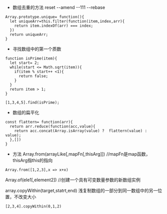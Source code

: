 + 数组去重的方法 reset --amend --111 --rebase
```
Array.prototype.unique= function(){
  let uniqueArr=this.filter(function(item,index,arr){
    return item.indexOf(arr) === index;
  })
  return uniqueArr;
}
```

+ 寻找数组中的第一个质数
```
function isPrime(item){
  let start= 2;
  while(start <= Math.sqrt(item)){
    if(item % start++ <1){
      return false;
    }
  }
  return item > 1;
}

[1,3,4,5].find(isPrime);
```

+ 数组的扁平化
```
const flattern= function(arr){
  return arr.reduce(function(acc,value){
    return acc.concat(Array.isArray(value) ?  flattern(value) : value);
  },[])
}
```

+ 方法
Array.from(arrayLike[,mapFn[,thisArg]])  //mapFn是map函数，thisArg指this的指向
```
Array.from([1,2,3],x => x+x)
```
Array.of(ele1[,element2]) //创建一个具有可变数量参数的新数组实例

array.copyWithin(target,statrt,end) 浅复制数组的一部分到同一数组中的另一位置，不改变大小
```
[2,3,4].copyWithin(0,1,2)
```
